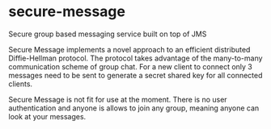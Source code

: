 secure-message
==============

Secure group based messaging service built on top of JMS

Secure Message implements a novel approach to an efficient distributed Diffie-Hellman protocol. The protocol takes advantage of the many-to-many communication scheme of group chat. For a new client to connect only 3 messages need to be sent to generate a secret shared key for all connected clients.

Secure Message is not fit for use at the moment. There is no user authentication and anyone is allows to join any group, meaning anyone can look at your messages.

